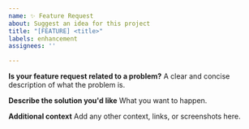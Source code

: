 ```yaml
---
name: ✨ Feature Request
about: Suggest an idea for this project
title: "[FEATURE] <title>"
labels: enhancement
assignees: ''

---
```


**Is your feature request related to a problem?**
A clear and concise description of what the problem is.

**Describe the solution you'd like**
What you want to happen.

**Additional context**
Add any other context, links, or screenshots here.
